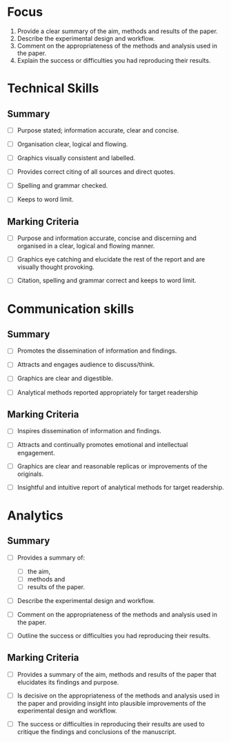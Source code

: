 # Focus

1. Provide a clear summary of the aim, methods and results of the paper.
2. Describe the experimental design and workflow.
3. Comment on the appropriateness of the methods and analysis used in the paper.
4. Explain the success or difficulties you had reproducing their results.

# Technical Skills

## Summary

- [ ] Purpose stated; information accurate, clear and concise.

- [ ] Organisation clear, logical and flowing.

- [ ] Graphics visually consistent and labelled.

- [ ] Provides correct citing of all sources and direct quotes.

- [ ] Spelling and grammar checked.

- [ ] Keeps to word limit.

## Marking Criteria

- [ ] Purpose and information accurate, concise and discerning and organised in a clear, logical 
and flowing manner. 

- [ ] Graphics eye catching and elucidate the rest of the report and are visually thought 
provoking. 

- [ ] Citation, spelling and grammar correct and keeps to word limit.

# Communication skills

## Summary

- [ ] Promotes the dissemination of information and findings.

- [ ] Attracts and engages audience to discuss/think.

- [ ] Graphics are clear and digestible.

- [ ] Analytical methods reported appropriately for target readership

## Marking Criteria

- [ ] Inspires dissemination of information and findings.

- [ ] Attracts and continually promotes emotional and intellectual engagement.

- [ ] Graphics are clear and reasonable replicas or improvements of the originals.

- [ ] Insightful and intuitive report of analytical methods for target readership.

# Analytics

## Summary

- [ ] Provides a summary of:
    - [ ] the aim,
    - [ ] methods and 
    - [ ] results of the paper.

- [ ] Describe the experimental design and workflow.

- [ ] Comment on the appropriateness of the methods and analysis used in the paper.

- [ ] Outline the success or difficulties you had reproducing their results.

## Marking Criteria

- [ ] Provides a summary of the aim, methods and results of the paper that elucidates its 
findings and purpose. 

- [ ] Is decisive on the appropriateness of the methods and analysis used in the paper and 
providing insight into plausible improvements of the experimental design and workflow.

- [ ] The success or difficulties in reproducing their results are used to critique the 
findings and conclusions of the manuscript.

